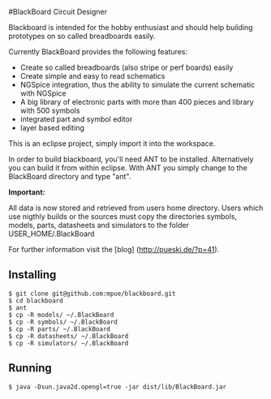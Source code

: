 #BlackBoard Circuit Designer

Blackboard is intended for the hobby enthusiast and should help building prototypes on so called breadboards easily.

Currently BlackBoard provides the following features:

* Create so called breadboards (also stripe or perf boards) easily
* Create simple and easy to read schematics
* NGSpice integration, thus the ability to simulate the current schematic with NGSpice
* A big library of electronic parts with more than 400 pieces and library with 500 symbols 
* integrated part and symbol editor
* layer based editing

This is an eclipse project, simply import it into the workspace.

In order to build blackboard, you'll need ANT to be installed. Alternatively
you can build it from within eclipse. With ANT you simply change to the BlackBoard directory
and type "ant".
 
**Important:**

All data is now stored and retrieved from users home directory. Users which use nigthly builds 
or the sources must copy the directories symbols, models, parts, datasheets and simulators 
to the folder USER_HOME/.BlackBoard 
 
For further information visit the [blog] (http://pueski.de/?p=41).

## Installing

    $ git clone git@github.com:mpue/blackboard.git
    $ cd blackboard
    $ ant 
    $ cp -R models/ ~/.BlackBoard
    $ cp -R symbols/ ~/.BlackBoard
    $ cp -R parts/ ~/.BlackBoard
    $ cp -R datasheets/ ~/.BlackBoard
    $ cp -R simulators/ ~/.BlackBoard

## Running

    $ java -Dsun.java2d.opengl=true -jar dist/lib/BlackBoard.jar
